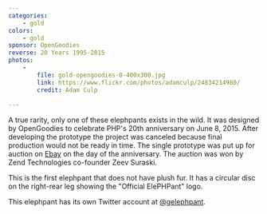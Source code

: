 ```yaml
---
categories:
    - gold
colors:
    - gold
sponsor: OpenGoodies
reverse: 20 Years 1995-2015
photos:
    -
        file: gold-opengoodies-0-400x300.jpg
        link: https://www.flickr.com/photos/adamculp/24834214980/
        credit: Adam Culp
        
---
```

A true rarity, only one of these elephpants exists in the wild. It was designed by OpenGoodies to celebrate PHP's 20th anniversary on June 8, 2015. After developing the prototype the project was canceled because final production would not be ready in time. The single prototype was put up for auction on [Ebay](http://www.ebay.com/itm/2015-golden-elePHPant-PHP-039-s-20th-birthday-1995-to-2015-/321776947704) on the day of the anniversary. The auction was won by Zend Technologies co-founder Zeev Suraski. 

This is the first elephpant that does not have plush fur. It has a circular disc on the right-rear leg showing the "Official ElePHPant" logo.

This elephpant has its own Twitter account at [@gelephpant](https://twitter.com/gelephpant).
